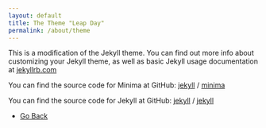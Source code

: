 ```yaml
---
layout: default
title: The Theme "Leap Day"
permalink: /about/theme
---
```


This is a modification of the Jekyll theme. You can find out more info about customizing your Jekyll theme, as well as basic Jekyll usage documentation at [jekyllrb.com](https://jekyllrb.com/)

You can find the source code for Minima at GitHub:
[jekyll][jekyll-organization] /
[minima](https://github.com/jekyll/minima)

You can find the source code for Jekyll at GitHub:
[jekyll][jekyll-organization] /
[jekyll](https://github.com/jekyll/jekyll)


[jekyll-organization]: https://github.com/jekyll

<div class="wrapper">
      <nav>
        <ul>
        <li><a href="/lorman-online-portfolio/about">Go Back</a></li>
        </ul>
      </nav>
</div>